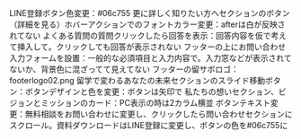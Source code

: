 LINE登録ボタン色変更：#06c755
更に詳しく知りたい方へセクションのボタン（詳細を見る）ホバーアクションでのフォントカラー変更：afterは白が反映されてない
よくある質問の質問クリックしたら回答を表示：回答内容を仮で考えて挿入して。クリックしても回答が表示されない
フッターの上にお問い合わせ入力フォームを設置：一般的な必須項目と入力内容で。入力窓などが表示されてないか、背景色に混ざってて見えてない
フッターの留サポロゴ：footerlogo02.png
留学で変わるあなたの未来セクションのスライド移動ボタン：ボタンデザインと色を変更：ボタンは矢印で
私たちの想いセクション、ビジョンとミッションのカード：PC表示の時は2カラム横並
ボタンテキスト変更：無料相談をお問い合わせに変更し、クリックしたら問い合わせセクションにスクロール。資料ダウンロードはLINE登録に変更し、ボタンの色を#06c755に
